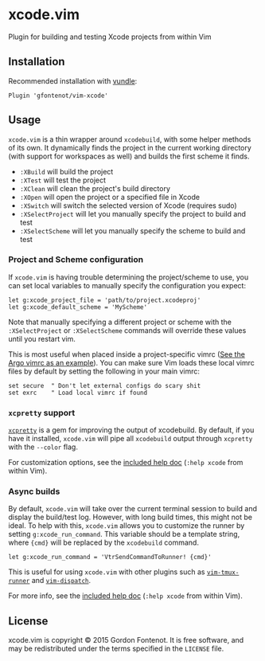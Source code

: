 # xcode.vim

Plugin for building and testing Xcode projects from within Vim


## Installation

Recommended installation with [vundle](https://github.com/gmarik/vundle):

```vim
Plugin 'gfontenot/vim-xcode'
```

## Usage

`xcode.vim` is a thin wrapper around `xcodebuild`, with some helper methods of
its own. It dynamically finds the project in the current working directory
(with support for workspaces as well) and builds the first scheme it finds.

 - `:XBuild` will build the project
 - `:XTest` will test the project
 - `:XClean` will clean the project's build directory
 - `:XOpen` will open the project or a specified file in Xcode
 - `:XSwitch` will switch the selected version of Xcode (requires sudo)
 - `:XSelectProject` will let you manually specify the project to build and
   test
 - `:XSelectScheme` will let you manually specify the scheme to build and test

### Project and Scheme configuration

If `xcode.vim` is having trouble determining the project/scheme to use, you
can set local variables to manually specify the configuration you expect:

```
let g:xcode_project_file = 'path/to/project.xcodeproj'
let g:xcode_default_scheme = 'MyScheme'
```

Note that manually specifying a different project or scheme with the
`:XSelectProject` or `:XSelectScheme` commands will override these values
until you restart vim.

This is most useful when placed inside a project-specific vimrc ([See the Argo
vimrc as an example][argo-vimrc]). You can make sure Vim loads these local
vimrc files by default by setting the following in your main vimrc:

[argo-vimrc]: https://github.com/thoughtbot/Argo/blob/master/.vimrc

```
set secure  " Don't let external configs do scary shit
set exrc    " Load local vimrc if found
```

### `xcpretty` support

[`xcpretty`] is a gem for improving the output of xcodebuild. By default, if
you have it installed, `xcode.vim` will pipe all `xcodebuild` output through
`xcpretty` with the `--color` flag.

[`xcpretty`]: https://github.com/supermarin/xcpretty

For customization options, see the [included help doc][help] (`:help xcode`
from within Vim).

[help]: https://github.com/gfontenot/vim-xcode/blob/master/doc/xcode.txt

### Async builds

By default, `xcode.vim` will take over the current terminal session to build
and display the build/test log. However, with long build times, this might not
be ideal. To help with this, `xcode.vim` allows you to customize the runner by
setting `g:xcode_run_command`. This variable should be a template string,
where `{cmd}` will be replaced by the `xcodebuild` command.

```vim
let g:xcode_run_command = 'VtrSendCommandToRunner! {cmd}'
```

This is useful for using `xcode.vim` with other plugins such as
[`vim-tmux-runner`] and [`vim-dispatch`].

[`vim-tmux-runner`]: https://github.com/christoomey/vim-tmux-runner
[`vim-dispatch`]: https://github.com/tpope/vim-dispatch

For more info, see the [included help doc][help] (`:help xcode` from within
Vim).

## License

xcode.vim is copyright © 2015 Gordon Fontenot. It is free software, and may be
redistributed under the terms specified in the `LICENSE` file.
